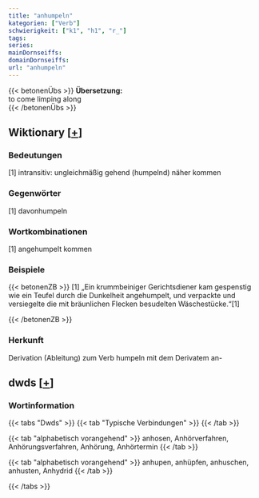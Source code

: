 ```yaml
---
title: "anhumpeln"
kategorien: ["Verb"]
schwierigkeit: ["k1", "h1", "r_"]
tags:
series:
mainDornseiffs:
domainDornseiffs:
url: "anhumpeln"
---
```


{{< betonenÜbs >}}
**Übersetzung:**  
to come limping along  
{{< /betonenÜbs >}}

## Wiktionary [[+](https://de.wiktionary.org/wiki/anhumpeln)]

### Bedeutungen
[1] intransitiv: ungleichmäßig gehend (humpelnd) näher kommen  

### Gegenwörter
[1] davonhumpeln  

### Wortkombinationen
[1] angehumpelt kommen  

### Beispiele
{{< betonenZB >}}
[1] „Ein krummbeiniger Gerichtsdiener kam gespenstig wie ein Teufel durch die Dunkelheit angehumpelt, und verpackte und versiegelte die mit bräunlichen Flecken besudelten Wäschestücke.“[1]  

{{< /betonenZB >}}
### Herkunft
Derivation (Ableitung) zum Verb humpeln mit dem Derivatem an-  



## dwds [[+](https://www.dwds.de/wb/anhumpeln)]

### Wortinformation
{{< tabs "Dwds" >}}
{{< tab "Typische Verbindungen" >}}
{{< /tab >}}

{{< tab "alphabetisch vorangehend" >}}
anhosen, Anhörverfahren, Anhörungsverfahren, Anhörung, Anhörtermin
{{< /tab >}}

{{< tab "alphabetisch vorangehend" >}}
anhupen, anhüpfen, anhuschen, anhusten, Anhydrid
{{< /tab >}}

{{< /tabs >}}

